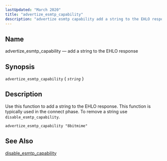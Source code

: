 ```yaml
---
lastUpdated: "March 2020"
title: "advertize_esmtp_capability"
description: "advertize esmtp capability add a string to the EHLO response advertize esmtp capability string Use this function to add a string to the EHLO response This function is typically used in the connect phase To remove a string use disable esmtp capability Example 16 3 advertize esmtp capability example disable..."
---
```


<a name="sieve.ref.advertize_esmtp_capability"></a> 
## Name

advertize_esmtp_capability — add a string to the EHLO response

## Synopsis

`advertize_esmtp_capability` { *`string`* }

<a name="idp28537456"></a> 
## Description

Use this function to add a string to the EHLO response. This function is typically used in the connect phase. To remove a string use `disable_esmtp_capability`.

<a name="example.advertize_esmtp_capability"></a> 


`advertize_esmtp_capability "8bitmime"`
<a name="idp28542320"></a> 
## See Also

[disable_esmtp_capability](/momentum/3/3-reference/sieve-ref-disable-esmtp-capability)